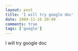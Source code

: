 ```yaml
---
layout: post
title: 'I will try google doc'
date: 2009-11-16 20:49
comments: true
tags: ['google']
---
```


I will try google doc

